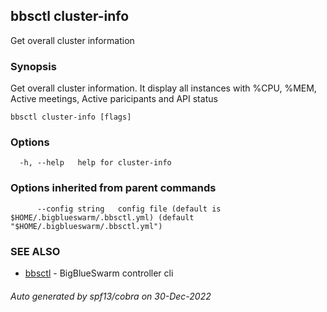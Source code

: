 ## bbsctl cluster-info

Get overall cluster information

### Synopsis

Get overall cluster information. It display all instances with %CPU, %MEM, Active meetings, Active paricipants and API status

```
bbsctl cluster-info [flags]
```

### Options

```
  -h, --help   help for cluster-info
```

### Options inherited from parent commands

```
      --config string   config file (default is $HOME/.bigblueswarm/.bbsctl.yml) (default "$HOME/.bigblueswarm/.bbsctl.yml")
```

### SEE ALSO

* [bbsctl](bbsctl.md)	 - BigBlueSwarm controller cli

###### Auto generated by spf13/cobra on 30-Dec-2022
